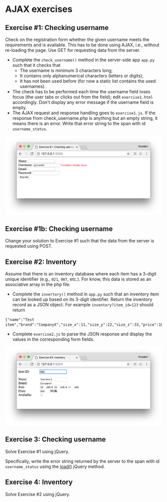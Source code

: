 # AJAX exercises

## Exercise #1: Checking username

Check on the registration form whether the given username meets the requirements and is available. This has to be done using AJAX, i.e., without re-loading the page. Use GET for requesting data from the server.

  - Complete the `check_username()` method in the server-side app `app.py` such that it checks that
    * The username is minimum 3 characters long;
    * It contains only alphanumerical characters (letters or digits);
    * It has not been used before (for now a static list contains the used usernames).
  - The check has to be performed each time the username field loses focus (the user tabs or clicks out from the field); edit `exercise1.html` accordingly. Don't display any error message if the username field is empty.
  - The AJAX request and response handling goes to `exercise1.js`. If the response from check_username.php is anything but an empty string, it means there is an error. Write that error string to the span with id `username_status`.

![Exercise1](images/exercise1.png)


## Exercise #1b: Checking username

Change your solution to Exercise #1 such that the data from the server is requested using POST.


## Exercise #2: Inventory

Assume that there is an inventory database where each item has a 3-digit unique identifier (e.g., `021`, `987`, etc.). For know, this data is stored as an associative array in the php file.

  - Complete the `invertory()` method in `app.py` such that an inventory item can be looked up based on its 3-digit identifier. Return the inventory record as a JSON object. For example `inventory?item_id=123` should return

```
{"name":"Test item","brand":"CompanyX","size_x":11,"size_y":22,"size_z":33,"price":1000,"available":false}
```

  - Complete `exercise2.js` to parse the JSON response and display the values in the corresponding form fields.

![Exercise2](images/exercise2.png)


## Exercise 3: Checking username

Solve Exercise #1 using jQuery.

Specifically, write the error string returned by the server to the span with id `username_status` using the [load()](http://api.jquery.com/load/) jQuery method.


## Exercise 4: Inventory

Solve Exercise #2 using jQuery.
